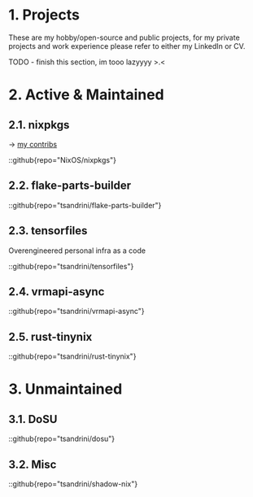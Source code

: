 # 1. Projects

These are my hobby/open-source and public projects, for my private projects and
work experience please refer to either my LinkedIn or CV.

TODO - finish this section, im tooo lazyyyy >.<

# 2. Active & Maintained

## 2.1. nixpkgs

-> [my contribs](https://github.com/NixOS/nixpkgs/issues?q=sort%3Aupdated-desc+author%3Atsandrini+)

::github{repo="NixOS/nixpkgs"}

## 2.2. flake-parts-builder

::github{repo="tsandrini/flake-parts-builder"}

## 2.3. tensorfiles

Overengineered personal infra as a code

::github{repo="tsandrini/tensorfiles"}

## 2.4. vrmapi-async

::github{repo="tsandrini/vrmapi-async"}

## 2.5. rust-tinynix

::github{repo="tsandrini/rust-tinynix"}

# 3. Unmaintained

## 3.1. DoSU

::github{repo="tsandrini/dosu"}

## 3.2. Misc

::github{repo="tsandrini/shadow-nix"}
